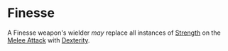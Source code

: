 # Finesse

A Finesse weapon's wielder *may* replace all instances of [Strength](../../../../Player%20Characters/Chosen%20Statistics/Strength.md) on the [Melee Attack](../../Game%20Procedures/Combat/Melee%20Attack.md) with [Dexterity](../../../../Player%20Characters/Chosen%20Statistics/Dexterity.md).
